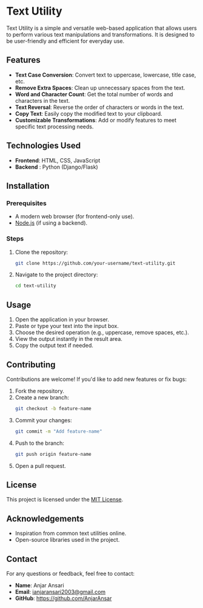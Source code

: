 # Text Utility

Text Utility is a simple and versatile web-based application that allows users to perform various text manipulations and transformations. It is designed to be user-friendly and efficient for everyday use.

## Features

- **Text Case Conversion**: Convert text to uppercase, lowercase, title case, etc.
- **Remove Extra Spaces**: Clean up unnecessary spaces from the text.
- **Word and Character Count**: Get the total number of words and characters in the text.
- **Text Reversal**: Reverse the order of characters or words in the text.
- **Copy Text**: Easily copy the modified text to your clipboard.
- **Customizable Transformations**: Add or modify features to meet specific text processing needs.

## Technologies Used

- **Frontend**: HTML, CSS, JavaScript
- **Backend** : Python (Django/Flask)

## Installation

### Prerequisites

- A modern web browser (for frontend-only use).
- [Node.js](https://nodejs.org/) (if using a backend).

### Steps

1. Clone the repository:
   ```bash
   git clone https://github.com/your-username/text-utility.git
   ```
2. Navigate to the project directory:
   ```bash
   cd text-utility

## Usage

1. Open the application in your browser.
2. Paste or type your text into the input box.
3. Choose the desired operation (e.g., uppercase, remove spaces, etc.).
4. View the output instantly in the result area.
5. Copy the output text if needed.



## Contributing

Contributions are welcome! If you'd like to add new features or fix bugs:

1. Fork the repository.
2. Create a new branch:
   ```bash
   git checkout -b feature-name
   ```
3. Commit your changes:
   ```bash
   git commit -m "Add feature-name"
   ```
4. Push to the branch:
   ```bash
   git push origin feature-name
   ```
5. Open a pull request.

## License

This project is licensed under the [MIT License](LICENSE).

## Acknowledgements

- Inspiration from common text utilities online.
- Open-source libraries used in the project.

## Contact

For any questions or feedback, feel free to contact:
- **Name**: Anjar Ansari
- **Email**: ianjaransari2003@gmail.com
- **GitHub**: https://github.com/AnjarAnsar
